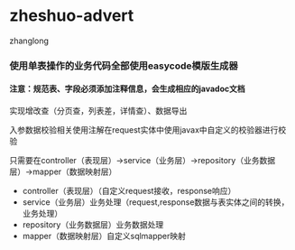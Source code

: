 # zheshuo-advert
zhanglong

### 使用单表操作的业务代码全部使用easycode模版生成器
  #### 注意：规范表、字段必须添加注释信息，会生成相应的javadoc文档
实现增改查（分页查，列表差，详情查）、数据导出

入参数据校验相关使用注解在request实体中使用javax中自定义的校验器进行校验

只需要在controller（表现层）->service（业务层）->repository（业务数据层）->mapper（数据映射层）

* controller（表现层）（自定义request接收，response响应）
* service（业务层）业务处理（request,response数据与表实体之间的转换，业务处理）
* repository（业务数据层）业务数据处理
* mapper（数据映射层）自定义sqlmapper映射
